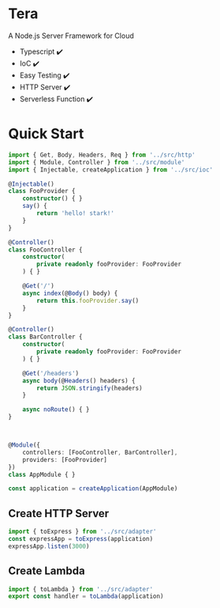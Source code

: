 # Tera

A Node.js Server Framework for Cloud

* Typescript ✔️
* IoC ✔️
* Easy Testing ✔️
* HTTP Server ✔️
* Serverless Function ✔️

# Quick Start

```ts
import { Get, Body, Headers, Req } from '../src/http'
import { Module, Controller } from '../src/module'
import { Injectable, createApplication } from '../src/ioc'

@Injectable()
class FooProvider {
    constructor() { }
    say() {
        return 'hello! stark!'
    }
}

@Controller()
class FooController {
    constructor(
        private readonly fooProvider: FooProvider
    ) { }

    @Get('/')
    async index(@Body() body) {
        return this.fooProvider.say()
    }
}

@Controller()
class BarController {
    constructor(
        private readonly fooProvider: FooProvider
    ) { }

    @Get('/headers')
    async body(@Headers() headers) {
        return JSON.stringify(headers)
    }

    async noRoute() { }
}



@Module({
    controllers: [FooController, BarController],
    providers: [FooProvider]
})
class AppModule { }

const application = createApplication(AppModule)
```


## Create HTTP Server

```ts
import { toExpress } from '../src/adapter'
const expressApp = toExpress(application)
expressApp.listen(3000)
```

## Create Lambda

```ts
import { toLambda } from '../src/adapter'
export const handler = toLambda(application)
```